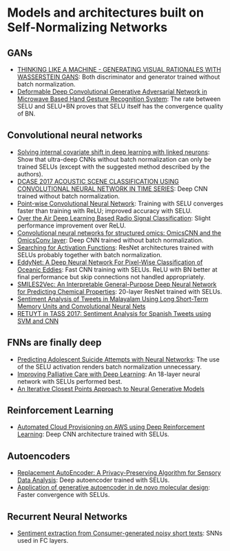 # Models and architectures built on Self-Normalizing Networks

## GANs
- [THINKING  LIKE  A  MACHINE - GENERATING  VISUAL RATIONALES WITH WASSERSTEIN GANS](https://pdfs.semanticscholar.org/dd4c/23a21b1199f34e5003e26d2171d02ba12d45.pdf): Both discriminator and generator trained without batch normalization.
- [Deformable Deep Convolutional Generative Adversarial Network in Microwave Based Hand Gesture Recognition System](https://arxiv.org/abs/1711.01968):
 The  rate  between  SELU  and  SELU+BN proves  that  SELU  itself  has  the  convergence  quality  of  BN.

## Convolutional neural networks
- [Solving internal covariate shift in deep learning with linked neurons](https://arxiv.org/abs/1712.02609): Show that ultra-deep CNNs without batch normalization can only be trained SELUs (except with the suggested method described by the authors).
- [DCASE 2017 ACOUSTIC SCENE CLASSIFICATION USING CONVOLUTIONAL NEURAL NETWORK IN TIME SERIES](http://www.cs.tut.fi/sgn/arg/dcase2017/documents/challenge_technical_reports/DCASE2017_Biho_116.pdf): Deep CNN trained without batch normalization.
- [Point-wise Convolutional Neural Network](https://arxiv.org/abs/1712.05245):  Training with SELU converges faster than training with ReLU; improved accuracy with SELU.
- [Over the Air Deep Learning Based Radio Signal Classification](https://arxiv.org/abs/1712.04578): Slight performance improvement over ReLU.
- [Convolutional neural networks for structured omics: OmicsCNN and the OmicsConv layer](https://arxiv.org/abs/1710.05918): Deep CNN trained without batch normalization.
- [Searching for Activation Functions](https://arxiv.org/abs/1710.05941): ResNet architectures trained with SELUs probably together with batch normalization.
- [EddyNet: A Deep Neural Network For Pixel-Wise Classification of Oceanic Eddies](https://arxiv.org/abs/1711.03954): Fast CNN training with SELUs. ReLU with BN better at final performance but skip connections not handled appropriately.
- [SMILES2Vec: An Interpretable General-Purpose Deep Neural Network for Predicting Chemical Properties](https://arxiv.org/abs/1712.02034): 20-layer ResNet trained with SELUs.
- [Sentiment Analysis of Tweets in Malayalam Using Long Short-Term Memory Units and Convolutional Neural Nets](https://link.springer.com/chapter/10.1007/978-3-319-71928-3_31)
- [RETUYT in TASS 2017: Sentiment Analysis for Spanish Tweets using SVM and CNN](https://arxiv.org/abs/1710.06393)


## FNNs are finally deep
- [Predicting Adolescent Suicide Attempts with Neural Networks](https://arxiv.org/abs/1711.10057): The use of the SELU activation renders batch normalization
unnecessary.
- [Improving Palliative Care with Deep Learning](https://arxiv.org/abs/1711.06402): An 18-layer neural network with SELUs performed best.
- [An Iterative Closest Points Approach to Neural Generative Models](https://arxiv.org/abs/1711.06562)

## Reinforcement Learning
- [Automated Cloud Provisioning on AWS using Deep Reinforcement Learning](https://arxiv.org/abs/1709.04305): Deep CNN architecture trained with SELUs.

## Autoencoders
- [Replacement AutoEncoder: A Privacy-Preserving Algorithm for Sensory Data Analysis](https://arxiv.org/abs/1710.06564): Deep autoencoder trained with SELUs.
- [Application of generative autoencoder in de novo molecular design](https://arxiv.org/abs/1711.07839): Faster convergence with SELUs.

## Recurrent Neural Networks
- [Sentiment extraction from Consumer-generated noisy short texts](http://sentic.net/sentire2017meisheri.pdf): SNNs used in FC layers.


